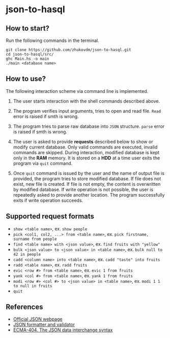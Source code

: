 # json-to-hasql

## How to start?

Run the following commands in the terminal.

```console
git clone https://github.com/zhukovdm/json-to-hasql.git
cd json-to-hasql/src/
ghc Main.hs -o main
./main <database name>
```

## How to use?

The following interaction scheme via command line is implemented.

1.  The user starts interaction with the shell commands described above.

2.  The program verifies input arguments, tries to open and read file.
    `Read` error is raised if smth is wrong.

3.  The program tries to parse raw database into `JSON` structure. `parse`
    error is raised if smth is wrong.

4.  The user is asked to provide **requests** described below to show
    or modify current database. Only valid commands are executed, invalid
    commands are skipped. During interaction, modified database is kept only
    in the **RAM** memory. It is stored on a **HDD** at a time user exits
    the program via `quit` command.

5.  Once `quit` command is issued by the user and the name of output file is
    provided, the program tries to store modified database. If file does not
    exist, new file is created. If file is not empty, the content is
    overwritten by modified database. If write operation is not possible,
    the user is repeatedly asked to provide another location. The program
    successfully exits if write operation succeeds.

## Supported request formats

- `show <table name>`, ex. `show people`
- `pick <col1, col2, ...> from <table name>`, ex. `pick firstname, surname from people`
- `find <table name> with <json value>`, ex. `find fruits with "yellow"`
- `bulk <json value> to <json value> in <table name>`, ex. `bulk null to 42 in people`
- `cadd <column name> into <table name>`, ex. `cadd "taste" into fruits`
- `radd <table name>`, ex. `radd fruits`
- `evic <row #> from <table name>`, ex. `evic 1 from fruits`
- `yank <col #> from <table name>`, ex. `yank 1 from fruits`
- `modi <row #> <col #> to <json value> in <table name>`, ex. `modi 1 1 to null in fruits`
- `quit`

## References

- [Official JSON webpage](https://www.json.org/json-en.html)
- [JSON formatter and validator](https://jsonformatter.curiousconcept.com/#)
- [ECMA-404. The JSON data interchange syntax](https://www.ecma-international.org/publications-and-standards/standards/ecma-404/)
